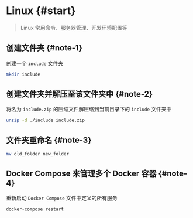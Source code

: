 # Linux {#start}

> Linux 常用命令、服务器管理、开发环境配置等

## 创建文件夹 {#note-1}

创建一个 `include` 文件夹

```sh
mkdir include
```

## 创建文件夹并解压至该文件夹中 {#note-2}

将名为 `include.zip` 的压缩文件解压缩到当前目录下的 `include` 文件夹中

```sh
unzip -d ./include include.zip
```

## 文件夹重命名 {#note-3}

```sh
mv old_folder new_folder
```

## Docker Compose 来管理多个 Docker 容器 {#note-4}

重新启动 `Docker Compose` 文件中定义的所有服务

```sh
docker-compose restart
```
